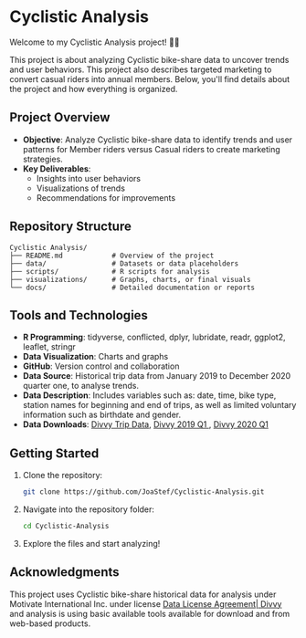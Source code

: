 # Cyclistic Analysis

Welcome to my Cyclistic Analysis project! 🚴‍♀️

This project is about analyzing Cyclistic bike-share data to uncover trends and user behaviors. This project also describes targeted marketing to convert casual riders into annual members. Below, you'll find details about the project and how everything is organized.

## Project Overview
- **Objective**: Analyze Cyclistic bike-share data to identify trends and user patterns for Member riders versus Casual riders to create marketing strategies.
- **Key Deliverables**:
  - Insights into user behaviors
  - Visualizations of trends
  - Recommendations for improvements

## Repository Structure
```
Cyclistic Analysis/
├── README.md            # Overview of the project
├── data/                # Datasets or data placeholders
├── scripts/             # R scripts for analysis
├── visualizations/      # Graphs, charts, or final visuals
└── docs/                # Detailed documentation or reports
```

## Tools and Technologies
- **R Programming**: tidyverse, conflicted, dplyr, lubridate, readr, ggplot2, leaflet, stringr
- **Data Visualization**: Charts and graphs
- **GitHub**: Version control and collaboration
- **Data Source**: Historical trip data from January 2019 to December 2020 quarter one, to analyse trends.
- **Data Description**: Includes variables such as: date, time, bike type, station names for beginning and end of trips, as well as limited voluntary information such as birthdate and gender.
- **Data Downloads**: [Divvy Trip Data](https://divvy-tripdata.s3.amazonaws.com/index.html), [Divvy 2019 Q1
](https://docs.google.com/spreadsheets/d/1uCTsHlZLm4L7-ueaSLwDg0ut3BP_V4mKDo2IMpaXrk4/template/preview?resourcekey=0-dQAUjAu2UUCsLEQQt20PDA#gid=1797029090), [Divvy 2020 Q1](https://docs.google.com/spreadsheets/d/179QVLO_yu5BJEKFVZShsKag74ZaUYIF6FevLYzs3hRc/template/preview#gid=640449855)
## Getting Started
1. Clone the repository:
   ```bash
   git clone https://github.com/JoaStef/Cyclistic-Analysis.git
   ```
2. Navigate into the repository folder:
   ```bash
   cd Cyclistic-Analysis
   ```
3. Explore the files and start analyzing!

## Acknowledgments
This project uses Cyclistic bike-share historical data for analysis under Motivate International Inc. under license [Data License Agreement| Divvy](https://divvybikes.com/data-license-agreement) and analysis is using basic available tools available 
for download and from web-based products.
